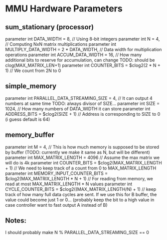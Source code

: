 # MMU Hardware Parameters

## sum_stationary (processor)
parameter int DATA_WIDTH = 8,   // Using 8-bit integers 
parameter int N = 4,            // Computing NxN matrix multiplications
parameter int MULTIPLY_DATA_WIDTH = 2 * DATA_WIDTH, // Data width for multiplication operations
parameter int ACCUM_DATA_WIDTH = 16, // How many additional bits to reserve for accumulation, can change TODO: should be clog(MAX_MATRIX_LEN+1)
parameter int COUNTER_BITS = $clog2(2 * N + 1) // We count from 2N to 0

## simple_memory
parameter int PARALLEL_DATA_STREAMING_SIZE = 4, // It can output 4 numbers at same time TODO: always divisor of SIZE...
parameter int SIZE = 1024,      // How many numbers of DATA_WIDTH it can store
parameter int ADDRESS_BITS = $clog2(SIZE + 1) // Address is corresponding to SIZE to 0 (i guess default is 64)

## memory_buffer
parameter int M = 4,                    // This is how much memory is supposed to be stored by buffer (TODO: currently we make it same as N, but will be different)
parameter int MAX_MATRIX_LENGTH = 4096  // Assume the max matrix we will do is 4k
parameter int COUNTER_BITS = $clog2(MAX_MATRIX_LENGTH + 1) // We need to keep track of a count from 0 to MAX_MATRIX_LENGTH
parameter int MEMORY_INPUT_COUNTER_BITS = $clog2(MAX_MATRIX_LENGTH * N + 1) // For reading from memory, we read at most MAX_MATRIX_LENGTH * N values
parameter int CYCLE_COUNTER_BITS = $clog2((MAX_MATRIX_LENGTH/N) + 1) // keep track of how many full data cycles are sent. If we use this for B buffer, the value could become just 1 or 0... (probably keep the bit to a high value in case controller want to fast output A instead of B)

## Notes:
I should probably make N % PARALLEL_DATA_STREAMING_SIZE == 0
